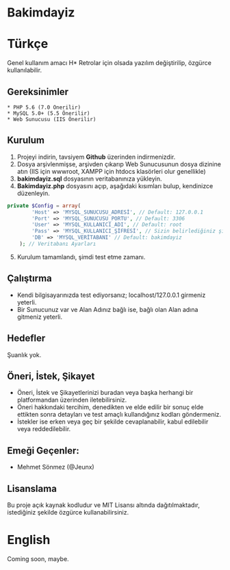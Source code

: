 # Bakimdayiz

# Türkçe 
Genel kullanım amacı H* Retrolar için olsada yazılım değiştirilip, özgürce kullanılabilir.

## Gereksinimler
```
* PHP 5.6 (7.0 Önerilir)
* MySQL 5.0+ (5.5 Önerilir)
* Web Sunucusu (IIS Önerilir)
```

## Kurulum

1. Projeyi indirin, tavsiyem **Github** üzerinden indirmenizdir.
2. Dosya arşivlenmişse, arşivden çıkarıp Web Sunucusunun dosya dizinine atın (IIS için wwwroot, XAMPP için htdocs klasörleri olur genellikle)
3. **bakimdayiz.sql** dosyasının veritabanınıza yükleyin.
4. **Bakimdayiz.php** dosyasını açıp, aşağıdaki kısımları bulup, kendinizce düzenleyin.
```php
private $Config = array(
        'Host' => 'MYSQL_SUNUCUSU_ADRESİ', // Default: 127.0.0.1
        'Port' => 'MYSQL_SUNUCUSU_PORTU', // Default: 3306
        'User' => 'MYSQL_KULLANICI_ADI', // Default: root
        'Pass' => 'MYSQL_KULLANICI_ŞİFRESİ', // Sizin belirlediğiniz şifre
        'DB' => 'MYSQL_VERİTABANI' // Default: bakimdayiz
    ); // Veritabanı Ayarları
```
5. Kurulum tamamlandı, şimdi test etme zamanı.

## Çalıştırma
* Kendi bilgisayarınızda test ediyorsanız; localhost/127.0.0.1 girmeniz yeterli.
* Bir Sunucunuz var ve Alan Adınız bağlı ise, bağlı olan Alan adına gitmeniz yeterli.

## Hedefler
Şuanlık yok.

## Öneri, İstek, Şikayet
- Öneri, İstek ve Şikayetlerinizi buradan veya başka herhangi bir platformandan üzerinden iletebilirsiniz.
- Öneri hakkındaki tercihim, denedikten ve elde edilir bir sonuç elde ettikten sonra detayları ve test amaçlı kullandığınız kodları göndermeniz.
- İstekler ise erken veya geç bir şekilde cevaplanabilir, kabul edilebilir veya reddedilebilir.

## Emeği Geçenler:
- Mehmet Sönmez (@Jeunx)

## Lisanslama
Bu proje açık kaynak kodludur ve MIT Lisansı altında dağıtılmaktadır, istediğiniz şekilde özgürce kullanabilirsiniz.

# English
Coming soon, maybe.
